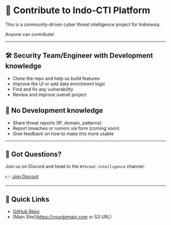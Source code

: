 # 🤝 Contribute to Indo-CTI Platform

This is a community-driven cyber threat intelligence project for Indonesia.

Anyone can contribute!

---

## 🛠 Security Team/Engineer with Development knowledge
- Clone the repo and help us build features
- Improve the UI or add data enrichment logic
- Find and fix any vulnerability
- Review and improve overall project

## 🧠 No Development knowledge
- Share threat reports (IP, domain, patterns)
- Report breaches or rumors via form (coming soon)
- Give feedback on how to make this more usable

---

## 📣 Got Questions?

Join us on Discord and head to the `#threat-intelligence` channel:

👉 [Join Discord](https://discord.gg/wDVhxfGq2k)

---

## 📘 Quick Links

- [GitHub Repo](https://github.com/cdefid/indo-cti-platform)
- [Main Site](https://yourdomain.com or S3 URL)